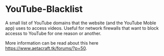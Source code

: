 # YouTube-Blacklist
A small list of YouTube domains that the website (and the YouTube Moble app) uses to access videos. 
Useful for network firewalls that want to block accesss to YouTube for one reason or another.

More information can be read about this here https://www.aetacraft.tk/forums/?p=50.

